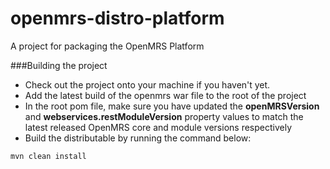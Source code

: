 openmrs-distro-platform
=======================

A project for packaging the OpenMRS Platform

###Building the project
 * Check out the project onto your machine if you haven't yet.
 * Add the latest build of the openmrs war file to the root of the project
 * In the root pom file, make sure you have updated the **openMRSVersion** and **webservices.restModuleVersion** property values to match the latest released OpenMRS core and module versions respectively
 * Build the distributable by running the command below: 
 
  ``` 
  mvn clean install
  ```
